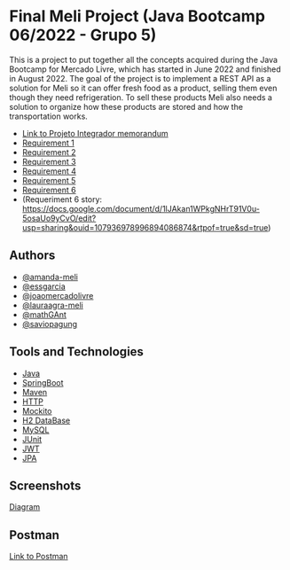 
# Final Meli Project (Java Bootcamp 06/2022 - Grupo 5)

This is a project to put together all the concepts acquired during the Java Bootcamp for Mercado
Livre, which has started in June 2022 and finished in August 2022.
The goal of the project is to implement a REST API as a solution for Meli so it can
offer fresh food as a product, selling them even though they need refrigeration.
To sell these products Meli also needs a solution to organize how these products are stored and
how the transportation works.

- [Link to Projeto Integrador memorandum](https://drive.google.com/file/d/1j54ubGqgi4O8xLqCaKuPzNcmN3TuyHBE/view)
- [Requirement 1](https://drive.google.com/file/d/1wjBa1feck54UyKZxv6KTfLz0FKHap55L/view)
- [Requirement 2](https://drive.google.com/file/d/1ABPtL6KxW8HI_xTsA8wucW9rVT5KWDxJ/view)
- [Requirement 3](https://drive.google.com/file/d/12gmZVuzd1gMdSF2ZBgZfRqtueIANQkIV/view)
- [Requirement 4](https://drive.google.com/file/d/1SrnMYVTWpxL5HgHr5jArLyVDmf28fSKs/view)
- [Requirement 5](https://drive.google.com/file/d/1dBNsi0F46esQLiosD8GCjxmDn7cB_Gvu/view)
- [Requirement 6](https://drive.google.com/file/d/1yIORCyoLOG5TmyX-7O-K13e0q70NfwQx/view)
- (Requeriment 6 story: https://docs.google.com/document/d/1lJAkan1WPkgNHrT91V0u-5osaUo9yCvO/edit?usp=sharing&ouid=107936978996894086874&rtpof=true&sd=true)

## Authors

- [@amanda-meli](https://github.com/amanda-meli)
- [@essgarcia](https://github.com/essgarcia)
- [@joaomercadolivre](https://github.com/joaomercadolivre)
- [@lauraagra-meli](https://github.com/lauraagra-meli)
- [@mathGAnt](https://github.com/mathGAnt)
- [@saviopagung](https://github.com/saviopagung)


## Tools and Technologies

- [Java](https://docs.oracle.com/en/java/)
- [SpringBoot](https://spring.io/projects/spring-boot)
- [Maven](https://maven.apache.org/guides/)
- [HTTP](https://devdocs.io/http/)
- [Mockito](https://site.mockito.org/)
- [H2 DataBase](https://www.h2database.com/html/main.html)
- [MySQL](https://dev.mysql.com/doc/)
- [JUnit](https://junit.org/junit5/docs/5.0.0/api/overview-summary.html)
- [JWT](https://jwt.io/introduction)
- [JPA](https://docs.spring.io/spring-data/jpa/docs/current/reference/html/)
## Screenshots

[Diagram](https://drive.google.com/file/d/1knh7MS-M7fL2VpYO9CWN1dKZvBQ13OSj/view?usp=sharing)


## Postman

[Link to Postman](https://go.postman.co/workspace/CodeFellas555~18835d57-821b-4b17-8915-d6cb97024355/collection/22620877-eb32a886-9c59-4cc3-9caa-c7ca3290c128?action=share&creator=21803236s)
